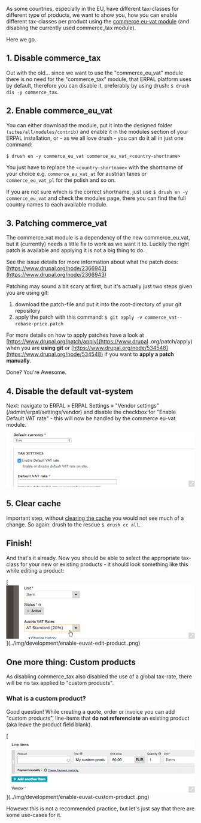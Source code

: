 As some countries, especially in the EU, have different tax-classes for different type of products, we want to show 
you, how you can enable different tax-classes per product using the [commerce eu-vat module](https://www.drupal.org/project/commerce_eu_vat) (and disabling the currently used commerce_tax module).

Here we go.


## 1. Disable commerce_tax
Out with the old... since we want to use the "commerce_eu_vat" module there is no need for the "commerce_tax" module, 
that ERPAL platform uses by default, therefore you can disable it, preferably by using drush:
 `$ drush dis -y commerce_tax`.


## 2. Enable commerce_eu_vat
You can either download the module, put it into the designed folder `(sites/all/modules/contrib)` and enable it in the
 modules section of your ERPAL installation, or - as we all love drush - you can do it all in just one command:
 
    $ drush en -y commerce_eu_vat commerce_eu_vat_<country-shortname>
    
You just have to replace the `<country-shortname>` with the shortname of your choice e.g. `commerce_eu_vat_at` for 
austrian taxes or `commerce_eu_vat_pl` for the polish and so on.

If you are not sure which is the correct shortname, just use `$ drush en -y commerce_eu_vat` and check the modules 
page, there you can find the full country names to each available module.


## 3. Patching commerce_vat
The commerce_vat module is a dependency of the new commerce_eu_vat, but it (currently) needs a little fix to work as 
we want it to. Luckily the right patch is available and applying it is not a big thing to do.
 
See the issue details for more information about what the patch does: [https://www.drupal.org/node/2366943](https://www.drupal.org/node/2366943)

Patching may sound a bit scary at first, but it's actually just two steps given you are using git:

  1. download the patch-file and put it into the root-directory of your git repository
  1. apply the patch with this command: `$ git apply -v commerce_vat--rebase-price.patch`
  
For more details on how to apply patches have a look at [https://www.drupal.org/patch/apply](https://www.drupal
.org/patch/apply) when you are **using git** or [https://www.drupal.org/node/534548](https://www.drupal.org/node/534548) if you want to **apply a patch manually**.

    
Done? You're Awesome.


## 4. Disable the default vat-system
Next: navigate to ERPAL » ERPAL Settings » "Vendor settings" (/admin/erpal/settings/vendor) and disable the checkbox for "Enable Default VAT rate" - this will now be handled by the commerce eu-vat module.

[![edit product](../img/development/enable-euvat-disbale-preview.png)](../img/development/enable-euvat-disbale.png)


## 5. Clear cache
Important step, without [clearing the cache](https://www.drupal.org/documentation/clearing-rebuilding-cache) you would not see much of a change. So again: drush to the rescue `$ drush cc all`.


## Finish!
And that's it already. Now you should be able to select the appropriate tax-class for your new or existing products -
 it should look something like this while editing a product:
 
[![edit product](../img/development/enable-euvat-edit-product-preview.png)](../img/development/enable-euvat-edit-product
.png)


## One more thing: Custom products
As disabling commerce_tax also disabled the use of a global tax-rate, there will be no tax applied to "custom 
products".


### What is a custom product?
Good question! While creating a quote, order or invoice you can add "custom products", line-items that **do not 
referenciate** an
existing product (aka leave the product field blank).

[![edit product](../img/development/enable-euvat-custom-product-preview.png)](../img/development/enable-euvat-custom-product
.png)

However this is not a recommended practice, but let's just say that there are some use-cases for it.

